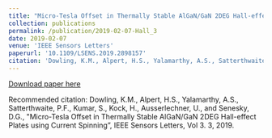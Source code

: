 ```yaml
---
title: "Micro-Tesla Offset in Thermally Stable AlGaN/GaN 2DEG Hall-effect Plates using Current Spinning"
collection: publications
permalink: /publication/2019-02-07-Hall_3
date: 2019-02-07
venue: 'IEEE Sensors Letters'
paperurl: '10.1109/LSENS.2019.2898157'
citation: 'Dowling, K.M., Alpert, H.S., Yalamarthy, A.S., Satterthwaite, P.F., Kumar, S., Kock, H., Ausserlechner, U., and Senesky, D.G., &quot;Micro-Tesla Offset in Thermally Stable AlGaN/GaN 2DEG Hall-effect Plates using Current Spinning”, IEEE Sensors Letters, Vol 3. 3, 2019.'
---
```

[Download paper here](10.1109/LSENS.2019.2898157)

Recommended citation: Dowling, K.M., Alpert, H.S., Yalamarthy, A.S., Satterthwaite, P.F., Kumar, S., Kock, H., Ausserlechner, U., and Senesky, D.G., "Micro-Tesla Offset in Thermally Stable AlGaN/GaN 2DEG Hall-effect Plates using Current Spinning”, IEEE Sensors Letters, Vol 3. 3, 2019.